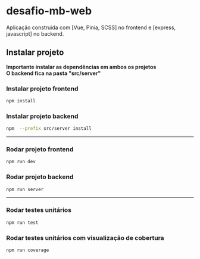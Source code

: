 # desafio-mb-web

Aplicação construida com [Vue, Pinia, SCSS] no frontend e [express, javascript] no backend.


## Instalar projeto

**Importante instalar as dependências em ambos os projetos**\
**O backend fica na pasta "src/server"**

### Instalar projeto frontend
```sh
npm install
```

### Instalar projeto backend
```sh
npm  --prefix src/server install 
```

___

### Rodar projeto frontend

```sh
npm run dev
```

### Rodar projeto backend

```sh
npm run server
```

___

### Rodar testes unitários

```sh
npm run test
```

### Rodar testes unitários com visualização de cobertura

```sh
npm run coverage
```
